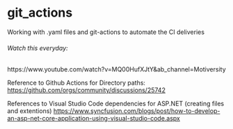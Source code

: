 # git_actions
Working with .yaml files and git-actions to automate the CI deliveries 

<h6>Watch this everyday: </h6>
https://www.youtube.com/watch?v=MQ00HufXJtY&ab_channel=Motiversity

Reference to Github Actions for Directory paths:
https://github.com/orgs/community/discussions/25742

References to Visual Studio Code dependencies for ASP.NET (creating files and extentions)
https://www.syncfusion.com/blogs/post/how-to-develop-an-asp-net-core-application-using-visual-studio-code.aspx
